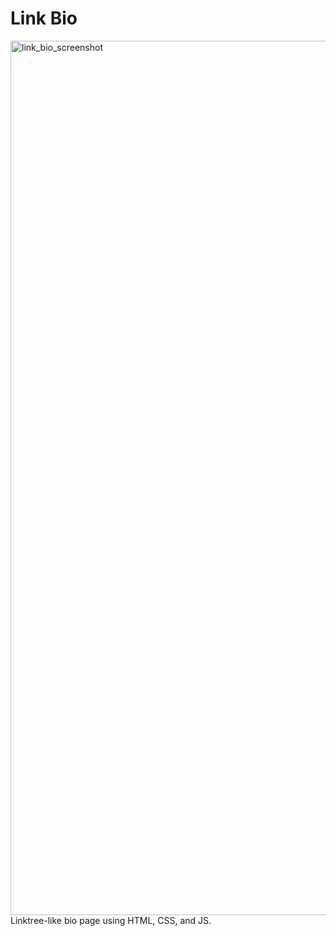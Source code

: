 # Link Bio
<img width="1399" alt="link_bio_screenshot" src="https://github.com/user-attachments/assets/a8e440b3-0592-4f81-8825-b9fd0c492b17">
Linktree-like bio page using HTML, CSS, and JS. 
